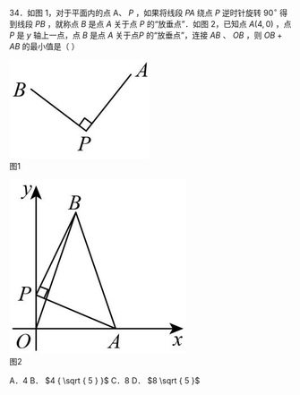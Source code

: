 34．如图 1，对于平面内的点 A、 $P$ ，如果将线段 $P A$ 绕点 $P$ 逆时针旋转 $9 0 ^ { \circ }$ 得到线段 $P B$ ，就称点 $B$ 是点 $A$ 关于点 $P$ 的“放垂点”．如图 2，已知点 $A ( 4 , 0 )$ ，点 $P$ 是 $y$ 轴上一点，点 $B$ 是点 $A$ 关于点$P$ 的“放垂点”，连接 $A B$ 、 $O B$ ，则 $O B + A B$ 的最小值是（ ）

![](<../../qs_image_DB/专题2-1__将军饮马等8类常见最值问题（解析版）/da8ecd349bfab0ac152bcaa7050c3aec01be2dc33a22b5f6ac301cb625dce85c.jpg>)  
图1

![](<../../qs_image_DB/专题2-1__将军饮马等8类常见最值问题（解析版）/99eeccb3e2e69416605e3a1102107eaa3f12e4f017688a5c8ac5c35c82d9a2eb.jpg>)  
图2

A．4 B． $4 { \sqrt { 5 } }$ C．8 D． $8 \sqrt { 5 }$
